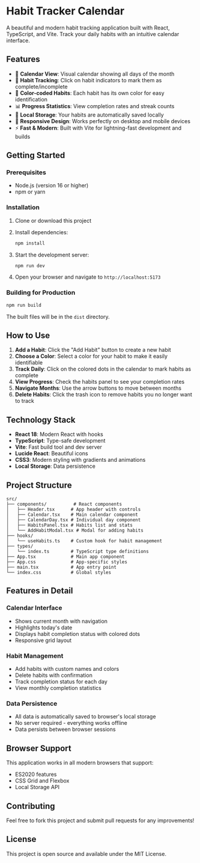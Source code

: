 # Habit Tracker Calendar

A beautiful and modern habit tracking application built with React, TypeScript, and Vite. Track your daily habits with an intuitive calendar interface.

## Features

- 📅 **Calendar View**: Visual calendar showing all days of the month
- 🎯 **Habit Tracking**: Click on habit indicators to mark them as complete/incomplete
- 🎨 **Color-coded Habits**: Each habit has its own color for easy identification
- 📊 **Progress Statistics**: View completion rates and streak counts
- 💾 **Local Storage**: Your habits are automatically saved locally
- 📱 **Responsive Design**: Works perfectly on desktop and mobile devices
- ⚡ **Fast & Modern**: Built with Vite for lightning-fast development and builds

## Getting Started

### Prerequisites

- Node.js (version 16 or higher)
- npm or yarn

### Installation

1. Clone or download this project
2. Install dependencies:
   ```bash
   npm install
   ```

3. Start the development server:
   ```bash
   npm run dev
   ```

4. Open your browser and navigate to `http://localhost:5173`

### Building for Production

```bash
npm run build
```

The built files will be in the `dist` directory.

## How to Use

1. **Add a Habit**: Click the "Add Habit" button to create a new habit
2. **Choose a Color**: Select a color for your habit to make it easily identifiable
3. **Track Daily**: Click on the colored dots in the calendar to mark habits as complete
4. **View Progress**: Check the habits panel to see your completion rates
5. **Navigate Months**: Use the arrow buttons to move between months
6. **Delete Habits**: Click the trash icon to remove habits you no longer want to track

## Technology Stack

- **React 18**: Modern React with hooks
- **TypeScript**: Type-safe development
- **Vite**: Fast build tool and dev server
- **Lucide React**: Beautiful icons
- **CSS3**: Modern styling with gradients and animations
- **Local Storage**: Data persistence

## Project Structure

```
src/
├── components/          # React components
│   ├── Header.tsx      # App header with controls
│   ├── Calendar.tsx    # Main calendar component
│   ├── CalendarDay.tsx # Individual day component
│   ├── HabitsPanel.tsx # Habits list and stats
│   └── AddHabitModal.tsx # Modal for adding habits
├── hooks/
│   └── useHabits.ts    # Custom hook for habit management
├── types/
│   └── index.ts        # TypeScript type definitions
├── App.tsx             # Main app component
├── App.css             # App-specific styles
├── main.tsx            # App entry point
└── index.css           # Global styles
```

## Features in Detail

### Calendar Interface
- Shows current month with navigation
- Highlights today's date
- Displays habit completion status with colored dots
- Responsive grid layout

### Habit Management
- Add habits with custom names and colors
- Delete habits with confirmation
- Track completion status for each day
- View monthly completion statistics

### Data Persistence
- All data is automatically saved to browser's local storage
- No server required - everything works offline
- Data persists between browser sessions

## Browser Support

This application works in all modern browsers that support:
- ES2020 features
- CSS Grid and Flexbox
- Local Storage API

## Contributing

Feel free to fork this project and submit pull requests for any improvements!

## License

This project is open source and available under the MIT License.


